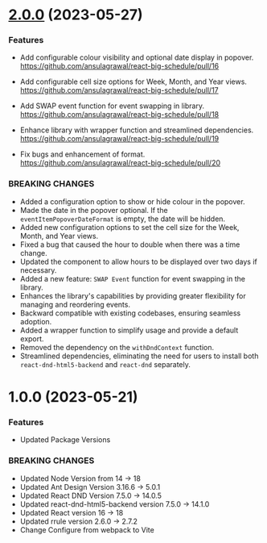 # [2.0.0](https://github.com/ansulagrawal/react-big-schedule/compare/1.0.0...2.0.0) (2023-05-27)


### Features

* Add configurable colour visibility and optional date display in popover. https://github.com/ansulagrawal/react-big-schedule/pull/16

* Add configurable cell size options for Week, Month, and Year views. https://github.com/ansulagrawal/react-big-schedule/pull/17

* Add SWAP event function for event swapping in library. https://github.com/ansulagrawal/react-big-schedule/pull/18

* Enhance library with wrapper function and streamlined dependencies. https://github.com/ansulagrawal/react-big-schedule/pull/19
* Fix bugs and enhancement of format. https://github.com/ansulagrawal/react-big-schedule/pull/20

### BREAKING CHANGES

*  Added a configuration option to show or hide colour in the popover.
* Made the date in the popover optional. If the `eventItemPopoverDateFormat` is empty, the date will be hidden.
* Added new configuration options to set the cell size for the Week, Month, and Year views.
* Fixed a bug that caused the hour to double when there was a time change.
* Updated the component to allow hours to be displayed over two days if necessary.
* Added a new feature: `SWAP Event` function for event swapping in the library.
* Enhances the library's capabilities by providing greater flexibility for managing and reordering events. 
* Backward compatible with existing codebases, ensuring seamless adoption.
* Added a wrapper function to simplify usage and provide a default export.
* Removed the dependency on the `withDndContext` function.
* Streamlined dependencies, eliminating the need for users to install both `react-dnd-html5-backend` and `react-dnd` separately.

# 1.0.0 (2023-05-21)


### Features

* Updated Package Versions

### BREAKING CHANGES

* Updated Node Version from 14 -> 18
* Updated Ant Design Version 3.16.6 -> 5.0.1
* Updated React DND Version 7.5.0 -> 14.0.5
* Updated react-dnd-html5-backend version 7.5.0 -> 14.1.0
* Updated React version 16 -> 18
* Updated rrule version 2.6.0 -> 2.7.2
* Change Configure from webpack to Vite
